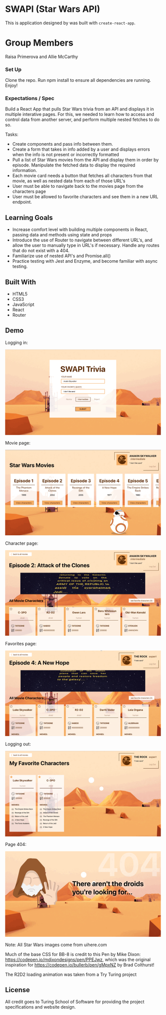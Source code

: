 

# SWAPI (Star Wars API)

This is application designed by was built with `create-react-app`.

# Group Members

Raisa Primerova and Allie McCarthy

### Set Up

Clone the repo. Run npm install to ensure all dependencies are running. Enjoy!

### Expectations / Spec

Build a React App that pulls Star Wars trivia from an API and displays it in multiple interative pages.  For this, we needed to learn how to access and control data from another server, and perform multiple nested fetches to do so.

Tasks:
- Create components and pass info between them.
- Create a form that takes in info added by a user and displays errors when the info is not present or incorrectly formatted
- Pull a list of Star Wars movies from the API and display them in order by episode.  Manipulate the fetched data to display the required information.
- Each movie card needs a button that fetches all characters from that movie, as well as nested data from each of those URL's
- User must be able to navigate back to the movies page from the characters page
- User must be allowed to favorite characters and see them in a new URL endpoint.

## Learning Goals

- Increase comfort level with building multiple components in React, passing data and methods using state and props
- Introduce the use of Router to navigate between different URL's, and allow the user to manually type in URL's if necessary.  Handle any routes that do not exist with a 404.
- Familiarize use of nested API's and Promise.all()
- Practice testing with Jest and Enzyme, and become familiar with async testing.


## Built With

- HTML5
- CSS3
- JavaScript
- React
- Router

## Demo
Logging in:

![](./screenshots/login.gif)

Movie page:

![](./screenshots/movies.gif)

Character page:

![](./screenshots/characters.gif)

Favorites page:

![](./screenshots/favorites.gif)

Logging out:

![](./screenshots/logout.gif)

Page 404:

![](./screenshots/page404.gif)

Note: All Star Wars images come from uihere.com

Much of the base CSS for BB-8 is credit to this Pen by Mike Dixon: https://codepen.io/mdixondesigns/pen/PPEJwz, which was the original inspiration for https://codepen.io/bullerb/pen/gMpxNZ by Brad Colthurst!

The R2D2 loading animation was taken from a Try Turing project

## License

All credit goes to Turing School of Software for providing the project specifications and website design.
